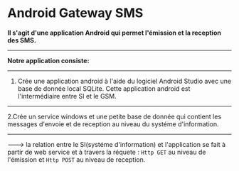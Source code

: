# Android Gateway SMS
**Il s'agit d'une application Android qui permet l'émission et la reception des SMS.**
***

**Notre application consiste:**
***
 1. Crée une application android à l'aide du logiciel Android Studio avec une base de donnée local SQLite.
   Cette application android est l'intermédiaire entre SI et le GSM.

***
 2.Crée un service windows et une petite base de donnée qui contient les messages d'envoie et de reception au niveau du
systéme d'information.
***
 ---> la relation entre le SI(systéme d'information) et l'application se fait à partir de web service et à travers la réquete :
  `Http GET` au niveau de l'émission et
   `Http POST` au niveau de reception.

